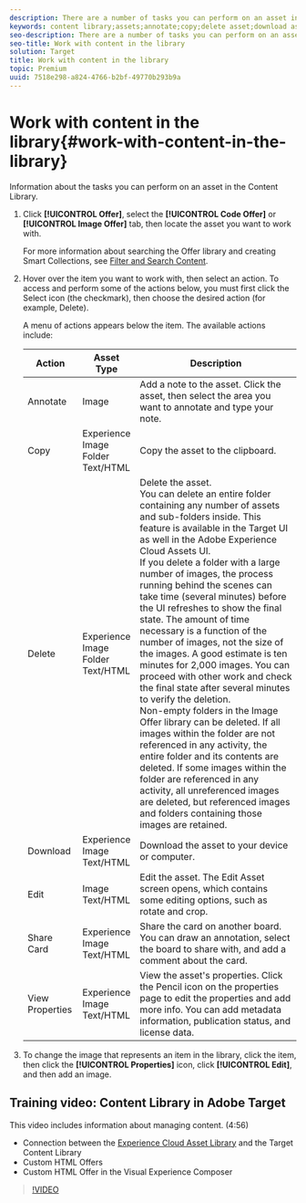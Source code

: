 ```yaml
---
description: There are a number of tasks you can perform on an asset in the library.
keywords: content library;assets;annotate;copy;delete asset;download asset;edit content;share card;view content properties
seo-description: There are a number of tasks you can perform on an asset in the library.
seo-title: Work with content in the library
solution: Target
title: Work with content in the library
topic: Premium
uuid: 7518e298-a824-4766-b2bf-49770b293b9a
---
```


# Work with content in the library{#work-with-content-in-the-library}

Information about the tasks you can perform on an asset in the Content Library.

1. Click **[!UICONTROL Offer]**, select the **[!UICONTROL Code Offer]** or **[!UICONTROL Image Offer]** tab, then locate the asset you want to work with.

   For more information about searching the Offer library and creating Smart Collections, see [Filter and Search Content](../../c-experiences/c-manage-content/filter-and-search-content.md#concept_3B59B8F025BF4CEA82ECC5199D365276). 

1. Hover over the item you want to work with, then select an action. To access and perform some of the actions below, you must first click the Select icon (the checkmark), then choose the desired action (for example, Delete).

   A menu of actions appears below the item. The available actions include:

   | Action | Asset Type | Description |
   |--- |--- |--- |
   |Annotate|Image|Add a note to the asset. Click the asset, then select the area you want to annotate and type your note.|
   |Copy|Experience<br>Image<br>Folder<br>Text/HTML|Copy the asset to the clipboard.|
   |Delete|Experience<br>Image<br>Folder<br>Text/HTML|Delete the asset.<br>You can delete an entire folder containing any number of assets and sub-folders inside. This feature is available in the Target UI as well in the Adobe Experience Cloud Assets UI.<br>If you delete a folder with a large number of images, the process running behind the scenes can take time (several minutes) before the UI refreshes to show the final state. The amount of time necessary is a function of the number of images, not the size of the images. A good estimate is ten minutes for 2,000 images. You can proceed with other work and check the final state after several minutes to verify the deletion.<br> Non-empty folders in the Image Offer library can be deleted. If all images within the folder are not referenced in any activity, the entire folder and its contents are deleted. If some images within the folder are referenced in any activity, all unreferenced images are deleted, but referenced images and folders containing those images are retained.|
   |Download|Experience<br>Image<br>Text/HTML|Download the asset to your device or computer.|
   |Edit|Image<br>Text/HTML|Edit the asset. The Edit Asset screen opens, which contains some editing options, such as rotate and crop.|
   |Share Card|Experience<br>Image<br>Text/HTML|Share the card on another board. You can draw an annotation, select the board to share with, and add a comment about the card.|
   |View Properties|Experience<br>Image<br>Text/HTML|View the asset's properties. Click the Pencil icon on the properties page to edit the properties and add more info. You can add metadata information, publication status, and license data.|

1. To change the image that represents an item in the library, click the item, then click the **[!UICONTROL Properties]** icon, click **[!UICONTROL Edit]**, and then add an image.

## Training video: Content Library in Adobe Target

This video includes information about managing content. (4:56)

* Connection between the [Experience Cloud Asset Library](https://marketing.adobe.com/resources/help/en_US/mcloud/creative_cloud.html) and the Target Content Library 
* Custom HTML Offers 
* Custom HTML Offer in the Visual Experience Composer

>[!VIDEO](https://www.youtube.com/watch?v=ZNIGgXOATMY) 